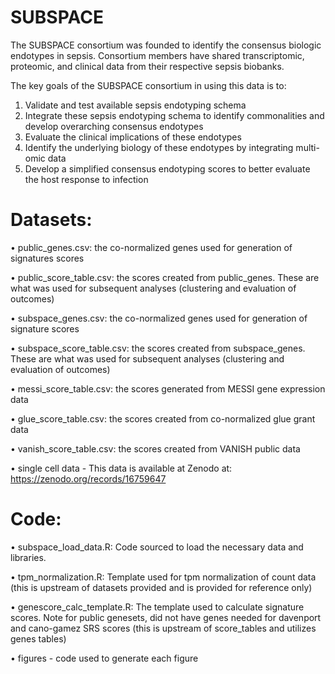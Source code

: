# SUBSPACE
The SUBSPACE consortium was founded to identify the consensus biologic endotypes in sepsis. Consortium members have shared transcriptomic, proteomic, and clinical data from their respective sepsis biobanks.

The key goals of the SUBSPACE consortium in using this data is to:
1) Validate and test available sepsis endotyping schema
2) Integrate these sepsis endotyping schema to identify commonalities and develop overarching consensus endotypes
3) Evaluate the clinical implications of these endotypes
4) Identify the underlying biology of these endotypes by integrating multi-omic data
5) Develop a simplified consensus endotyping scores to better evaluate the host response to infection

# Datasets:
•	public_genes.csv: the co-normalized genes used for generation of signatures scores

•	public_score_table.csv: the scores created from public_genes. These are what was used for subsequent analyses (clustering and evaluation of outcomes)

•	subspace_genes.csv: the co-normalized genes used for generation of signature scores

•	subspace_score_table.csv: the scores created from subspace_genes. These are what was used for subsequent analyses (clustering and evaluation of outcomes)

•	messi_score_table.csv: the scores generated from MESSI gene expression data

•	glue_score_table.csv: the scores created from co-normalized glue grant data

•	vanish_score_table.csv: the scores created from VANISH public data

•	single cell data - This data is available at Zenodo at: https://zenodo.org/records/16759647

# Code:
•	subspace_load_data.R: Code sourced to load the necessary data and libraries.

•	tpm_normalization.R: Template used for tpm normalization of count data (this is upstream of datasets provided and is provided for reference only)

•	genescore_calc_template.R: The template used to calculate signature scores. Note for public genesets, did not have genes needed for davenport and cano-gamez SRS scores (this is upstream of score_tables and utilizes genes tables)

•	figures - code used to generate each figure
